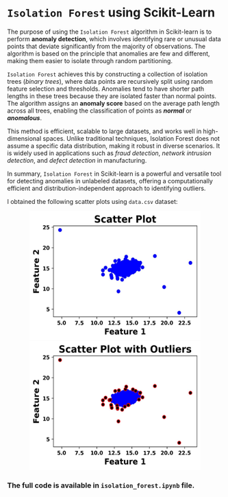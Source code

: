 # `Isolation Forest` using Scikit-Learn

The purpose of using the `Isolation Forest` algorithm in Scikit-learn is to perform __anomaly detection__, which involves identifying rare or unusual data points that deviate significantly from the majority of observations. The algorithm is based on the principle that anomalies are few and different, making them easier to isolate through random partitioning.

`Isolation Forest` achieves this by constructing a collection of isolation trees (_binary trees_), where data points are recursively split using random feature selection and thresholds. Anomalies tend to have shorter path lengths in these trees because they are isolated faster than normal points. The algorithm assigns an __anomaly score__ based on the average path length across all trees, enabling the classification of points as _**normal**_ or _**anomalous**_.

This method is efficient, scalable to large datasets, and works well in high-dimensional spaces. Unlike traditional techniques, Isolation Forest does not assume a specific data distribution, making it robust in diverse scenarios. It is widely used in applications such as _fraud detection_, _network intrusion detection_, and _defect detection_ in manufacturing.

In summary, `Isolation Forest` in Scikit-learn is a powerful and versatile tool for detecting anomalies in unlabeled datasets, offering a computationally efficient and distribution-independent approach to identifying outliers.

I obtained the following scatter plots using `data.csv` dataset:

<p align="center">
<img src="https://github.com/randomaccess2023/MG2023/blob/main/Video%2085/scatter_plot.jpg" width="400" height="300">
<img src="https://github.com/randomaccess2023/MG2023/blob/main/Video%2085/scatter_plot_with_outliers.jpg" width="400" height="300">
</p>

### The full code is available in `isolation_forest.ipynb` file.
